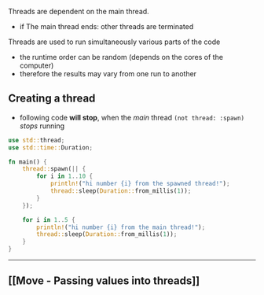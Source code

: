 Threads are dependent on the main thread. 
- if The main thread ends: other threads are terminated


Threads are used to run simultaneously various parts of the code
- the runtime order can be random (depends on the cores of the computer)
- therefore the results may vary from one run to another
## Creating a thread
- following code **will stop**, when the *main* thread `(not thread: :spawn)` *stops* running 

```Rust
use std::thread;
use std::time::Duration;

fn main() {
    thread::spawn(|| {
        for i in 1..10 {
            println!("hi number {i} from the spawned thread!");
            thread::sleep(Duration::from_millis(1));
        }
    });

    for i in 1..5 {
        println!("hi number {i} from the main thread!");
        thread::sleep(Duration::from_millis(1));
    }
}
```

---

## [[Move - Passing values into threads]]
